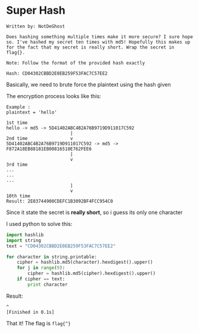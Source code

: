 # Super Hash
```
Written by: NotDeGhost

Does hashing something multiple times make it more secure? I sure hope so. I've hashed my secret ten times with md5! Hopefully this makes up for the fact that my secret is really short. Wrap the secret in flag{}.

Note: Follow the format of the provided hash exactly

Hash: CD04302CBBD2E0EB259F53FAC7C57EE2
```

Basically, we need to brute force the plaintext using the hash given

The encryption process looks like this:
```
Example :
plaintext = 'hello'

1st time
hello -> md5 -> 5D41402ABC4B2A76B9719D911017C592 
                        |
2nd time                v
5D41402ABC4B2A76B9719D911017C592 -> md5 -> F872A18EB88181EB00816510E762FEE6
                        |
                        v
3rd time
...
...
...
                        |
                        v
10th time
Result: 2E03744900CDEFC1B3092BF4FCC954C0
```

Since it state the secret is **really short**, so i guess its only one character

I used python to solve this:
```python
import hashlib
import string
text = "CD04302CBBD2E0EB259F53FAC7C57EE2"

for character in string.printable:
	cipher = hashlib.md5(character).hexdigest().upper()
	for j in range(9):
		cipher = hashlib.md5(cipher).hexdigest().upper()
	if cipher == text:
		print character
```
Result:
```
^
[Finished in 0.1s]
```

That it! The flag is `flag{^}`